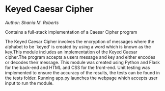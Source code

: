 # Keyed Caesar Cipher
_Author: Shania M. Roberts_  

Contains a full-stack implementation of a Caesar Cipher program

The Keyed Caesar Cipher involves the encryption of messages where the alphabet to be 'keyed' is created by  using a word which is known as the key.This module includes an implementation of the Keyed Caesar cipher.The program accepts a users message and key and either encodes or decodes their message. This module was created using Python and Flask for the back-end and HTML and CSS for the front-end. Unit testing was implemented to ensure the accuracy of the results, the tests can be found in the tests folder. Running app.py launches the webpage which accepts user input to run the module. 

